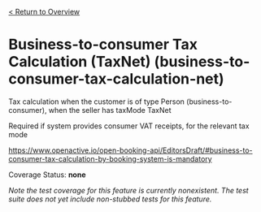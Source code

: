 [< Return to Overview](../../README.md)
# Business-to-consumer Tax Calculation (TaxNet) (business-to-consumer-tax-calculation-net)

Tax calculation when the customer is of type Person (business-to-consumer), when the seller has taxMode TaxNet

Required if system provides consumer VAT receipts, for the relevant tax mode

https://www.openactive.io/open-booking-api/EditorsDraft/#business-to-consumer-tax-calculation-by-booking-system-is-mandatory

Coverage Status: **none**


*Note the test coverage for this feature is currently nonexistent. The test suite does not yet include non-stubbed tests for this feature.*



